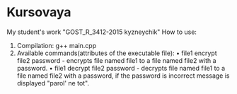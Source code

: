 # Kursovaya

My student's work "GOST_R_3412-2015 kyzneychik"
How to use:
  1. Compilation: g++ main.cpp
  2. Available commands(attributes of the executable file):
    • file1 encrypt file2 password  -  encrypts file named file1 to a file named file2 with a password.
    • file1 decrypt file2 password  -  decrypts file named file1 to a file named file2 with a password, if the password is incorrect message is displayed "parol' ne tot". 
